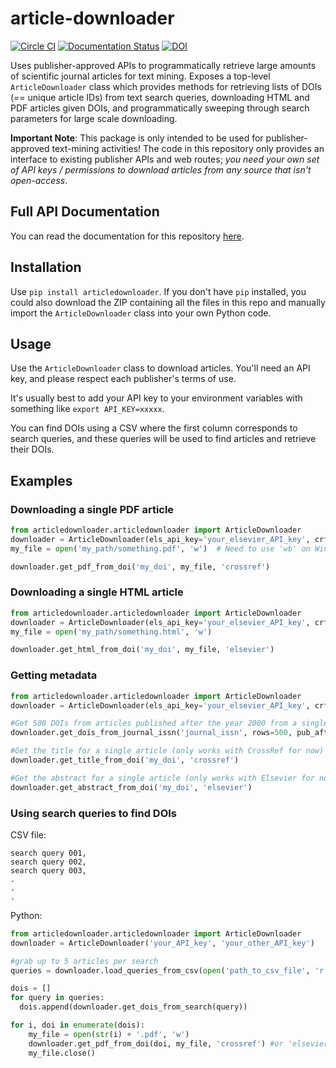 article-downloader
==================
[![Circle CI](https://circleci.com/gh/olivettigroup/article-downloader.svg?style=svg&circle-token=c5aed981b2738abfba780c85e74c89a11c8debe6)](https://circleci.com/gh/olivettigroup/article-downloader) [![Documentation Status](https://readthedocs.org/projects/article-downloader/badge/?version=latest)](https://readthedocs.org/projects/article-downloader/?badge=latest) [![DOI](https://zenodo.org/badge/19479/eddotman/article-downloader.svg)](https://zenodo.org/badge/latestdoi/19479/eddotman/article-downloader)


Uses publisher-approved APIs to programmatically retrieve large amounts of scientific journal articles for text mining.
Exposes a top-level `ArticleDownloader` class which provides methods for retrieving lists of DOIs (== unique article IDs) from text search queries, downloading HTML and PDF articles given DOIs, and programmatically sweeping through search parameters for large scale downloading.

**Important Note**: This package is only intended to be used for publisher-approved text-mining activities! The code in this repository only provides an interface to existing publisher APIs and web routes; *you need your own set of API keys / permissions to download articles from any source that isn't open-access*.

## Full API Documentation
You can read the documentation for this repository [here](http://article-downloader.readthedocs.io/en/latest/articledownloader.articledownloader.html).

## Installation
Use `pip install articledownloader`. If you don't have `pip` installed, you could also download the ZIP containing all the files in this repo and manually import the `ArticleDownloader` class into your own Python code.

## Usage
Use the `ArticleDownloader` class to download articles. You'll need an API key, and please respect each publisher's terms of use.

It's usually best to add your API key to your environment variables with something like `export API_KEY=xxxxx`.

You can find DOIs using a CSV where the first column corresponds to search queries, and these queries will be used to find articles and retrieve their DOIs.

## Examples

### Downloading a single PDF article

```python
from articledownloader.articledownloader import ArticleDownloader
downloader = ArticleDownloader(els_api_key='your_elsevier_API_key', crf_api_key='your_crossref_API_key')
my_file = open('my_path/something.pdf', 'w')  # Need to use 'wb' on Windows

downloader.get_pdf_from_doi('my_doi', my_file, 'crossref')
```

### Downloading a single HTML article

```python
from articledownloader.articledownloader import ArticleDownloader
downloader = ArticleDownloader(els_api_key='your_elsevier_API_key', crf_api_key='your_crossref_API_key')
my_file = open('my_path/something.html', 'w')

downloader.get_html_from_doi('my_doi', my_file, 'elsevier')
```

### Getting metadata

```python
from articledownloader.articledownloader import ArticleDownloader
downloader = ArticleDownloader(els_api_key='your_elsevier_API_key', crf_api_key='your_crossref_API_key')

#Get 500 DOIs from articles published after the year 2000 from a single journal
downloader.get_dois_from_journal_issn('journal_issn', rows=500, pub_after=2000)

#Get the title for a single article (only works with CrossRef for now)
downloader.get_title_from_doi('my_doi', 'crossref')

#Get the abstract for a single article (only works with Elsevier for now)
downloader.get_abstract_from_doi('my_doi', 'elsevier')
```

### Using search queries to find DOIs
CSV file:

    search query 001,
    search query 002,
    search query 003,
    .
    .
    .

Python:
```python
from articledownloader.articledownloader import ArticleDownloader
downloader = ArticleDownloader('your_API_key', 'your_other_API_key')

#grab up to 5 articles per search
queries = downloader.load_queries_from_csv(open('path_to_csv_file', 'r'))

dois = []
for query in queries:
  dois.append(downloader.get_dois_from_search(query))

for i, doi in enumerate(dois):
    my_file = open(str(i) + '.pdf', 'w')
    downloader.get_pdf_from_doi(doi, my_file, 'crossref') #or 'elsevier'
    my_file.close()
```
